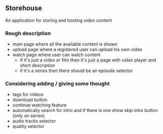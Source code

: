 ## Storehouse
An application for storing and hosting video content

### Rough description

- main page where all the available content is shown
- upload page where a registered user can upload his own video
- watch page where user can watch content
    - if it's just a video or film then it's just a page with video player and short description
    - if it's a series then there should be an episode selector

### Considering adding / giving some thought

- tags for videos
- download button
- continue watching feature
- automatically search for intro and if there is one show skip intro button (only on series)
- audio tracks selector
- quality selector
